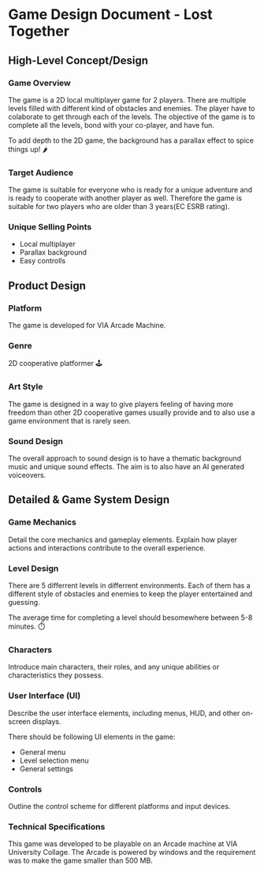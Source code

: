 <!-- This document serves as a design document of a game project in unity -->
<!-- Simon 1 -->
<!-- David 2 -->

# Game Design Document - Lost Together

## High-Level Concept/Design

<!-- Simon 1 -->
### Game Overview
The game is a 2D local multiplayer game for 2 players. There are multiple levels filled with different kind of obstacles and enemies. The player have to colaborate to get through each of the levels. The objective of the game is to complete all the levels, bond with your co-player, and have fun.

To add depth to the 2D game, the background has a parallax effect to spice things up! 🌶️

<!-- David 2 -->
### Target Audience
The game is suitable for everyone who is ready for a unique adventure and is ready to cooperate with another player as well. Therefore the game is suitable for two players who are older than 3 years(EC ESRB rating). 

<!-- Simon 1 -->
### Unique Selling Points
- Local multiplayer
- Parallax background
- Easy controlls

## Product Design

<!-- David 2 -->
### Platform
The game is developed for VIA Arcade Machine.

<!-- Simon 1 -->
### Genre
2D cooperative platformer 🕹️
<!-- David 2 -->
### Art Style
The game is designed in a way to give players feeling of having more freedom than other 2D cooperative games usually provide and to also use a game environment that is rarely seen. 

<!-- Simon 1 -->
### Sound Design
The overall approach to sound design is to have a thematic background music and unique sound effects. The aim is to also have an AI generated voiceovers.

## Detailed & Game System Design

<!-- David 2 -->
### Game Mechanics
Detail the core mechanics and gameplay elements. Explain how player actions and interactions contribute to the overall experience.

<!-- Simon 1 -->
### Level Design
There are 5 differrent levels in differrent environments. Each of them has a different style of obstacles and enemies to keep the player entertained and guessing. 

The average time for completing a level should besomewhere between 5-8 minutes. ⏱️ 

<!-- David 2 -->
### Characters
Introduce main characters, their roles, and any unique abilities or characteristics they possess.

<!-- Simon 1 -->
### User Interface (UI)
Describe the user interface elements, including menus, HUD, and other on-screen displays.

There should be following UI elements in the game:

- General menu
- Level selection menu
- General settings

<!-- David 2 -->
### Controls
Outline the control scheme for different platforms and input devices.

<!-- Simon 1 -->
### Technical Specifications
This game was developed to be playable on an Arcade machine at VIA University Collage. The Arcade is powered by windows and the requirement was to make the game smaller than 500 MB.


